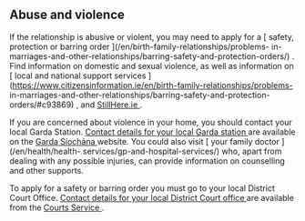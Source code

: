 ##  Abuse and violence

If the relationship is abusive or violent, you may need to apply for a [
safety, protection or barring order ](/en/birth-family-relationships/problems-
in-marriages-and-other-relationships/barring-safety-and-protection-orders/) .
Find information on domestic and sexual violence, as well as information on [
local and national support services
](https://www.citizensinformation.ie/en/birth-family-relationships/problems-
in-marriages-and-other-relationships/barring-safety-and-protection-
orders/#c93869) , and [ StillHere.ie ](https://www.stillhere.ie/) .

If you are concerned about violence in your home, you should contact your
local Garda Station. [ Contact details for your local Garda station
](http://www.garda.ie/Stations/Default.aspx) are available on the [ Garda
Síochána ](/en/justice/law-enforcement/garda-siochana-national-police-force/)
website. You could also visit [ your family doctor ](/en/health/health-
services/gp-and-hospital-services/) who, apart from dealing with any possible
injuries, can provide information on counselling and other supports.

To apply for a safety or barring order you must go to your local District
Court Office. [ Contact details for your local District Court office
](http://www.courts.ie/offices.nsf/WebCObyJurisdiction?OpenView&Start=1&Count=30&Expand=4#4)
are available from the [ Courts Service ](http://www.courts.ie/) .
